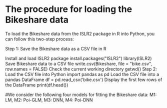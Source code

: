 # The procedure for loading the Bikeshare data 
To load the Bikeshare data from the ISLR2 package in R into Python, you can follow this two-step process:

Step 1: Save the Bikeshare data as a CSV file in R

Install and load ISLR2 package
install.packages("ISLR2")
library(ISLR2)
Save Bikeshare data to a CSV file
write.csv(Bikeshare, file = "bike.csv", row.names = FALSE)
Check the current working directory
getwd()
Step 2: Load the CSV file into Python
import pandas as pd
Load the CSV file into a pandas DataFrame
df = pd.read_csv('bike.csv')
Display the first few rows of the DataFrame
print(df.head())

#We consider the following four models for fitting the Bikeshare data:
M1: LM,
M2: Poi-GLM,
M3: DNN,
M4: Poi-DNN
